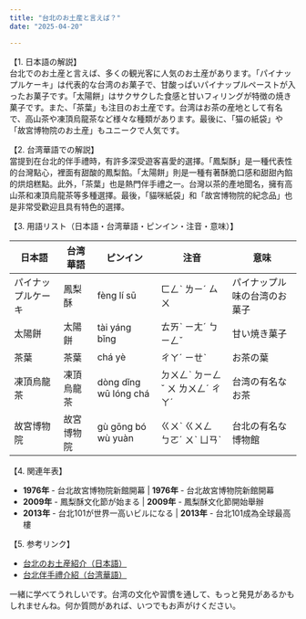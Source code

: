 ```yaml
---
title: "台北のお土産と言えば？"
date: "2025-04-20"

---
```


【1. 日本語の解説】  
台北でのお土産と言えば、多くの観光客に人気のお土産があります。「パイナップルケーキ」は代表的な台湾のお菓子で、甘酸っぱいパイナップルペーストが入ったお菓子です。「太陽餅」はサクサクした食感と甘いフィリングが特徴の焼き菓子です。また、「茶葉」も注目のお土産です。台湾はお茶の産地として有名で、高山茶や凍頂烏龍茶など様々な種類があります。最後に、「猫の紙袋」や「故宮博物院のお土産」もユニークで人気です。

【2. 台湾華語での解説】  
當提到在台北的伴手禮時，有許多深受遊客喜愛的選擇。「鳳梨酥」是一種代表性的台灣點心，裡面有甜酸的鳳梨餡。「太陽餅」則是一種有著酥脆口感和甜甜內餡的烘焙糕點。此外，「茶葉」也是熱門伴手禮之一。台灣以茶的產地聞名，擁有高山茶和凍頂烏龍茶等多種選擇。最後，「貓咪紙袋」和「故宮博物院的紀念品」也是非常受歡迎且具有特色的選擇。

【3. 用語リスト（日本語・台湾華語・ピンイン・注音・意味）】  

| 日本語       | 台湾華語     | ピンイン      | 注音  | 意味             |
|--------------|--------------|---------------|-------|------------------|
| パイナップルケーキ | 鳳梨酥       | fèng lí sū   | ㄈㄥˋ ㄌㄧˊ ㄙㄨ     | パイナップル味の台湾のお菓子  |
| 太陽餅        | 太陽餅       | tài yáng bǐng | ㄊㄞˋ ㄧㄤˊ ㄅㄧㄥˇ  | 甘い焼き菓子         |
| 茶葉          | 茶葉         | chá yè       | ㄔㄚˊ ㄧㄝˋ        | お茶の葉           |
| 凍頂烏龍茶    | 凍頂烏龍茶   | dòng dǐng wū lóng chá | ㄉㄨㄥˋ ㄉㄧㄥˇ ㄨ ㄌㄨㄥˊ ㄔㄚˊ | 台湾の有名なお茶     |
| 故宮博物院    | 故宮博物院   | gù gōng bó wù yuàn | ㄍㄨˋ ㄍㄨㄥ ㄅㄛˊ ㄨˋ ㄩㄢˋ | 台北の有名な博物館     |

【4. 関連年表】  
- **1976年** - 台北故宮博物院新館開幕 | **1976年** - 台北故宮博物院新館開幕  
- **2009年** - 鳳梨酥文化節が始まる | **2009年** - 鳳梨酥文化節開始舉辦  
- **2013年** - 台北101が世界一高いビルになる | **2013年** - 台北101成為全球最高樓  

【5. 参考リンク】  
- [台北のお土産紹介（日本語）](https://www.japanican.com)  
- [台北伴手禮介紹（台湾華語）](https://www.taiwan.net.tw)

一緒に学べてうれしいです。台湾の文化や習慣を通して、もっと発見があるかもしれませんね。何か質問があれば、いつでもお声がけください。

